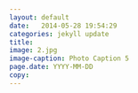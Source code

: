 ```yaml
---
layout: default
date:   2014-05-28 19:54:29
categories: jekyll update
title: 
image: 2.jpg
image-caption: Photo Caption 5
page.date: YYYY-MM-DD 
copy: 
---
```




